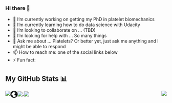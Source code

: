 ### Hi there 👋

- 🔭 I’m currently working on getting my PhD in platelet biomechanics
- 🌱 I’m currently learning how to do data science with Udacity
- 👯 I’m looking to collaborate on ... (TBD)
- 🤔 I’m looking for help with ... So many things
- 💬 Ask me about ... Platelets? Or better yet, just ask me anything and I might be able to respond
- 📫 How to reach me: one of the social links below
- ⚡ Fun fact: 

## My GitHub Stats 📊
<a href="https://github.com/anuraghazra/github-readme-stats">
  <img align="left" src="https://github-readme-stats.vercel.app/api?username=kynnemall&count_private=true&show_icons=true&theme=radical" />
</a>
<a href="https://github.com/anuraghazra/convoychat">
  <img align="center" src="https://github-readme-stats.vercel.app/api/top-langs/?username=kynnemall" />
</a>

<img align="left" width="22px" src="https://raw.githubusercontent.com/iconic/open-iconic/master/svg/globe.svg" href= "https://github.com/kynnemall">
<img align="center" src="https://cdn.jsdelivr.net/npm/simple-icons@v3/icons/twitter.svg" href="https://twitter.com/martinplatelet"/>
<img align="right" src="https://cdn.jsdelivr.net/npm/simple-icons@v3/icons/linkedin.svg" href= "https://www.linkedin.com/in/martin-kenny-3ab42853/"/>
